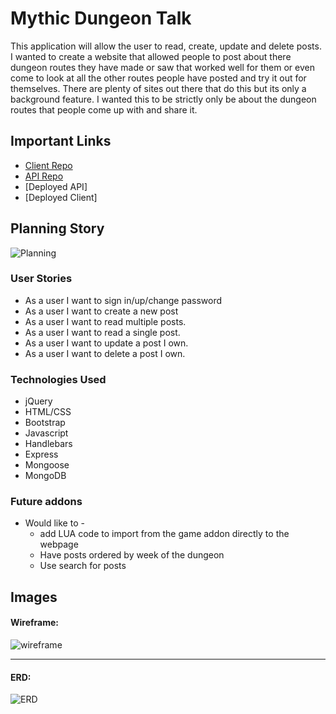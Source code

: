 # Mythic Dungeon Talk

This application will allow the user to read, create, update and delete posts. I wanted to create a website that allowed people to post about there dungeon routes they have made or saw that worked well for them or even come to look at all the other routes people have posted and try it out for themselves. There are plenty of sites out there that do this but its only a background feature. I wanted this to be strictly only be  about the dungeon routes that people come up with and share it.

## Important Links

- [Client Repo](https://github.com/Tristan-Tompkins/Mythic-Dungeon-Talk-FrontEnd)
- [API Repo](https://github.com/Tristan-Tompkins/Mythic-Dungeon-Talk-api)
- [Deployed API]
- [Deployed Client]

## Planning Story

 ![Planning](https://miro.com/app/board/o9J_koWi9Uw=/)

### User Stories

- As a user I want to sign in/up/change password
- As a user I want to create a new post
- As a user I want to read multiple posts.
- As a user I want to read a single post.
- As a user I want to update a post I own.
- As a user I want to delete a post I own.

### Technologies Used

- jQuery
- HTML/CSS
- Bootstrap
- Javascript
- Handlebars
- Express
- Mongoose
- MongoDB

### Future addons

- Would like to -
  - add LUA code to import from the game addon directly to the webpage
  - Have posts ordered by week of the dungeon
  - Use search for posts

## Images

#### Wireframe:
![wireframe](https://i.imgur.com/9y3VQVV.jpg)

---

#### ERD:
![ERD](https://i.imgur.com/aQc7vEd.jpg)
